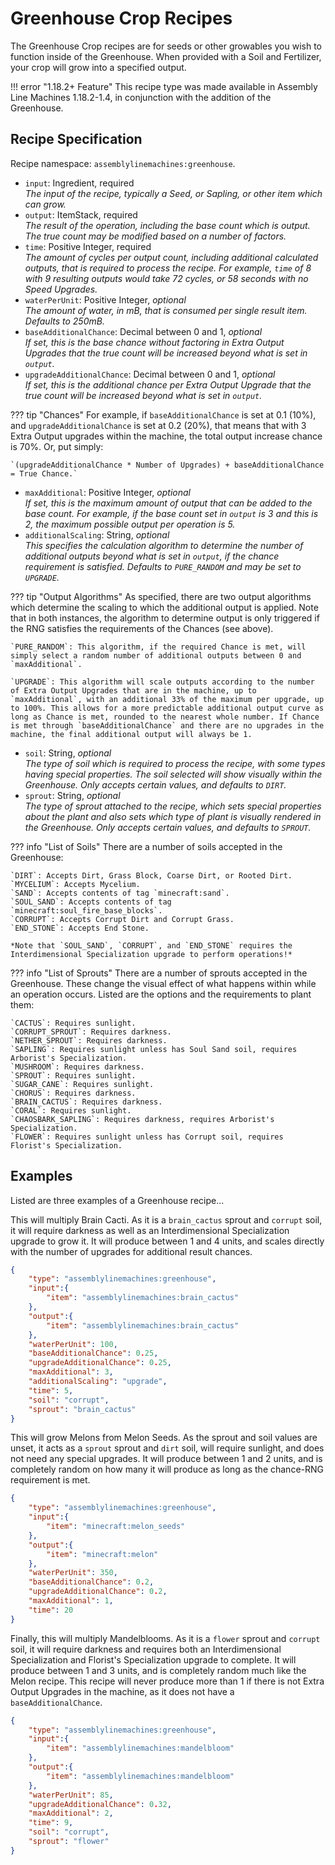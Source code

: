 # Greenhouse Crop Recipes

The Greenhouse Crop recipes are for seeds or other growables you wish to function inside of the Greenhouse. When provided with a Soil and Fertilizer, your crop will grow into a specified output.

!!! error "1.18.2+ Feature"
    This recipe type was made available in Assembly Line Machines 1.18.2-1.4, in conjunction with the addition of the Greenhouse.

## Recipe Specification

Recipe namespace: `assemblylinemachines:greenhouse`.

- `input`: Ingredient, required  
*The input of the recipe, typically a Seed, or Sapling, or other item which can grow.*  
- `output`: ItemStack, required  
*The result of the operation, including the base count which is output. The true count may be modified based on a number of factors.*  
- `time`: Positive Integer, required  
*The amount of cycles per output count, including additional calculated outputs, that is required to process the recipe. For example, `time` of 8 with 9 resulting outputs would take 72 cycles, or 58 seconds with no Speed Upgrades.*  
- `waterPerUnit`: Positive Integer, *optional*  
*The amount of water, in mB, that is consumed per single result item. Defaults to 250mB.*  
- `baseAdditionalChance`: Decimal between 0 and 1, *optional*  
*If set, this is the base chance without factoring in Extra Output Upgrades that the true count will be increased beyond what is set in `output`.*  
- `upgradeAdditionalChance`: Decimal between 0 and 1, *optional*  
*If set, this is the additional chance per Extra Output Upgrade that the true count will be increased beyond what is set in `output`.*  

??? tip "Chances"
    For example, if `baseAdditionalChance` is set at 0.1 (10%), and `upgradeAdditionalChance` is set at 0.2 (20%), that means that with 3 Extra Output upgrades within the machine, the total output increase chance is 70%. Or, put simply:

    `(upgradeAdditionalChance * Number of Upgrades) + baseAdditionalChance = True Chance.`
- `maxAdditional`: Positive Integer, *optional*  
*If set, this is the maximum amount of output that can be added to the base count. For example, if the base count set in `output` is 3 and this is 2, the maximum possible output per operation is 5.*  
- `additionalScaling`: String, *optional*  
*This specifies the calculation algorithm to determine the number of additional outputs beyond what is set in `output`, if the chance requirement is satisfied. Defaults to `PURE_RANDOM` and may be set to `UPGRADE`.*  

??? tip "Output Algorithms"
    As specified, there are two output algorithms which determine the scaling to which the additional output is applied. Note that in both instances, the algorithm to determine output is only triggered if the RNG satisfies the requirements of the Chances (see above).  

    `PURE_RANDOM`: This algorithm, if the required Chance is met, will simply select a random number of additional outputs between 0 and `maxAdditional`.  

    `UPGRADE`: This algorithm will scale outputs according to the number of Extra Output Upgrades that are in the machine, up to `maxAdditional`, with an additional 33% of the maximum per upgrade, up to 100%. This allows for a more predictable additional output curve as long as Chance is met, rounded to the nearest whole number. If Chance is met through `baseAdditionalChance` and there are no upgrades in the machine, the final additional output will always be 1.

- `soil`: String, *optional*  
*The type of soil which is required to process the recipe, with some types having special properties. The soil selected will show visually within the Greenhouse. Only accepts certain values, and defaults to `DIRT`.*  
- `sprout`: String, *optional*  
*The type of sprout attached to the recipe, which sets special properties about the plant and also sets which type of plant is visually rendered in the Greenhouse. Only accepts certain values, and defaults to `SPROUT`.*  

??? info "List of Soils"
    There are a number of soils accepted in the Greenhouse:  

    `DIRT`: Accepts Dirt, Grass Block, Coarse Dirt, or Rooted Dirt.  
    `MYCELIUM`: Accepts Mycelium.  
    `SAND`: Accepts contents of tag `minecraft:sand`.  
    `SOUL_SAND`: Accepts contents of tag `minecraft:soul_fire_base_blocks`.  
    `CORRUPT`: Accepts Corrupt Dirt and Corrupt Grass.  
    `END_STONE`: Accepts End Stone.  

    *Note that `SOUL_SAND`, `CORRUPT`, and `END_STONE` requires the Interdimensional Specialization upgrade to perform operations!*

??? info "List of Sprouts"
    There are a number of sprouts accepted in the Greenhouse. These change the visual effect of what happens within while an operation occurs. Listed are the options and the requirements to plant them:  

    `CACTUS`: Requires sunlight.  
    `CORRUPT_SPROUT`: Requires darkness.  
    `NETHER_SPROUT`: Requires darkness.  
    `SAPLING`: Requires sunlight unless has Soul Sand soil, requires Arborist's Specialization.  
    `MUSHROOM`: Requires darkness.  
    `SPROUT`: Requires sunlight.  
    `SUGAR_CANE`: Requires sunlight.  
    `CHORUS`: Requires darkness.  
    `BRAIN_CACTUS`: Requires darkness.  
	`CORAL`: Requires sunlight.  
    `CHAOSBARK_SAPLING`: Requires darkness, requires Arborist's Specialization.  
    `FLOWER`: Requires sunlight unless has Corrupt soil, requires Florist's Specialization.

## Examples

Listed are three examples of a Greenhouse recipe...

This will multiply Brain Cacti. As it is a `brain_cactus` sprout and `corrupt` soil, it will require darkness as well as an Interdimensional Specialization upgrade to grow it. It will produce between 1 and 4 units, and scales directly with the number of upgrades for additional result chances.

``` json
{
	"type": "assemblylinemachines:greenhouse",
	"input":{
		"item": "assemblylinemachines:brain_cactus"
	},
	"output":{
		"item": "assemblylinemachines:brain_cactus"
	},
	"waterPerUnit": 100,
	"baseAdditionalChance": 0.25,
	"upgradeAdditionalChance": 0.25,
	"maxAdditional": 3,
	"additionalScaling": "upgrade",
	"time": 5,
	"soil": "corrupt",
	"sprout": "brain_cactus"
}
```

This will grow Melons from Melon Seeds. As the sprout and soil values are unset, it acts as a `sprout` sprout and `dirt` soil, will require sunlight, and does not need any special upgrades. It will produce between 1 and 2 units, and is completely random on how many it will produce as long as the chance-RNG requirement is met.

``` json
{
	"type": "assemblylinemachines:greenhouse",
	"input":{
		"item": "minecraft:melon_seeds"
	},
	"output":{
		"item": "minecraft:melon"
	},
	"waterPerUnit": 350,
	"baseAdditionalChance": 0.2,
	"upgradeAdditionalChance": 0.2,
	"maxAdditional": 1,
	"time": 20
}
```

Finally, this will multiply Mandelblooms. As it is a `flower` sprout and `corrupt` soil, it will require darkness and requires both an Interdimensional Specialization and Florist's Specialization upgrade to complete. It will produce between 1 and 3 units, and is completely random much like the Melon recipe. This recipe will never produce more than 1 if there is not Extra Output Upgrades in the machine, as it does not have a `baseAdditionalChance`.

``` json
{
	"type": "assemblylinemachines:greenhouse",
	"input":{
		"item": "assemblylinemachines:mandelbloom"
	},
	"output":{
		"item": "assemblylinemachines:mandelbloom"
	},
	"waterPerUnit": 85,
	"upgradeAdditionalChance": 0.32,
	"maxAdditional": 2,
	"time": 9,
	"soil": "corrupt",
	"sprout": "flower"
}
```
